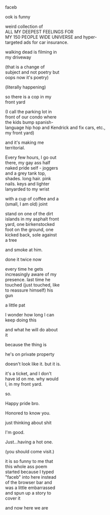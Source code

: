 <p>
faceb
</p>
<p>
ook is funny
</p>
<p>
weird collection of<br>
ALL MY DEEPEST FEELINGS FOR<br>
MY 150 PEOPLE WIDE UNIVERSE and hyper-<br>
targeted ads for car insurance.
</p>
<p>
walking dead is filming in<br>
my driveway
</p>
<p>
(that is a change of<br>
subject and not poetry but<br>
oops now it's poetry)
</p>
<p>
(literally happening)
</p>
<p>
so there is a cop in my<br>
front yard
</p>
<p>
(I call the parking lot in<br>
front of our condo where<br>
the kids bump spanish-<br>
language hip hop and Kendrick and fix cars, etc.,<br>
my front yard)
</p>
<p>
and it's making me<br>
territorial.
</p>
<p>
Every few hours, I go out<br>
there, my gay ass half<br>
naked pride self - joggers<br>
and a grey tank top,<br>
shades. long hair. pink<br>
nails. keys and lighter<br>
lanyarded to my wrist
</p>
<p>
with a cup of coffee and a<br>
(small, I am old) joint
</p>
<p>
stand on one of the dirt<br>
islands in my asphalt front<br>
yard, one birkenstocked<br>
foot on the ground, one<br>
kicked back, sole against<br>
a tree
</p>
<p>
and smoke at him.
</p>
<p>
done it twice now
</p>
<p>
every time he gets<br>
increasingly aware of my<br>
presence. last time he<br>
touched (just touched, like<br>
to reassure himself) his<br>
gun
</p>
<p>
a little pat
</p>
<p>
I wonder how long I can<br>
keep doing this
</p>
<p>
and what he will do about<br>
it
</p>
<p>
because the thing is
</p>
<p>
he's on private property
</p>
<p>
doesn't look like it. but it
is.
</p>
<p>
it's a ticket, and I don't<br>
have id on me. why would<br>
I, in my front yard.
</p>
<p>
so.
</p>
<p>
Happy pride bro.
</p>
<p>
Honored to know you.
</p>
<p>
just thinking about shit
</p>
<p>
I'm good.
</p>
<p>
Just...having a hot one.
</p>
<p>
(you should come visit.)
</p>
<p>
it is so funny to me that<br>
this whole ass poem<br>
started because I typed<br>
"faceb" into here instead<br>
of the browser bar and<br>
was a little embarrassed<br>
and spun up a story to<br>
cover it
</p>
<p>
and now here we are
</p>